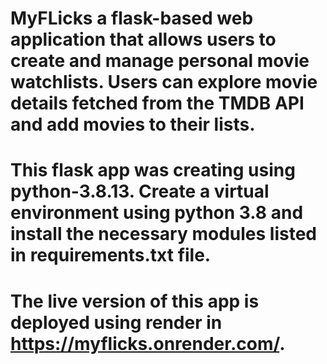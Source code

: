 # MyFLicks a flask-based web application that allows users to create and manage personal movie watchlists. Users can explore movie details fetched from the TMDB API and add movies to their lists. 
# This flask app was creating using python-3.8.13. Create a virtual environment using python 3.8 and install the necessary modules listed in requirements.txt file.
# The live version of this app is deployed using render in https://myflicks.onrender.com/. 